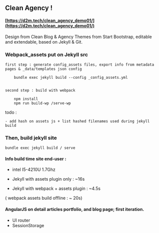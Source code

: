 ## Clean Agency ! 

#### [https://d2m.tech/clean_agency_demo01/](https://d2m.tech/clean_agency_demo01/)

Design from Clean Blog & Agency Themes from Start Bootstrap, editable and extendable, based on Jekyll & Git.



### Webpack_assets put on Jekyll src

	first step : generate config_assets files, export info from metadata pages & _data/templates json config

		bundle exec jekyll build --config _config_assets.yml


	second step : build with webpack

		npm install
		npm run build-wp /serve-wp


todo : 
	
	- add hash on assets js + list hashed filenames used during jekyll build



### Then, build jekyll site

	bundle exec jekyll build / serve



#### Info build time site end-user :

 - intel I5-4210U 1.7Ghz

 - Jekyll with assets plugin only : ~16s

 - Jekyll with webpack + assets plugin  : ~4.5s
 
  ( webpack assets build offline : ~ 20s)



#### AngularJS on detail articles portfolio, and blog page; first iteration.

- UI router
- SessionStorage






